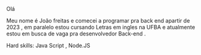 Olá

Meu nome é João freitas e comecei a programar pra back end apartir de 2023 , em paralelo estou cursando Letras em ingles na UFBA e atualmente estou em busca de vaga pra desenvolvedor Back-end .

Hard skills:
Java Script , Node.JS 
